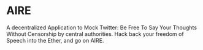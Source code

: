 # AIRE
A decentralized Application to Mock Twitter: Be Free To Say Your Thoughts Without Censorship by central authorities. Hack back your freedom of Speech into the Ether, and go on AIRE. 

